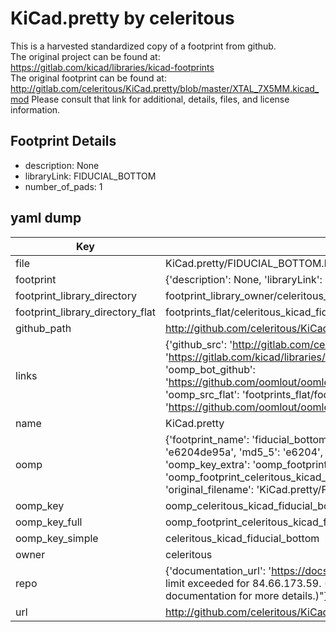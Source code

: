 # KiCad.pretty by celeritous  
This is a harvested standardized copy of a footprint from github.  
The original project can be found at:  
https://gitlab.com/kicad/libraries/kicad-footprints  
The original footprint can be found at:
http://gitlab.com/celeritous/KiCad.pretty/blob/master/XTAL_7X5MM.kicad_mod
Please consult that link for additional, details, files, and license information.  
## Footprint Details
* description: None  
* libraryLink: FIDUCIAL_BOTTOM  
* number_of_pads: 1  
## yaml dump  
| Key | Value |  
| --- | --- |  
| file | KiCad.pretty/FIDUCIAL_BOTTOM.kicad_mod |  
| footprint | {'description': None, 'libraryLink': 'FIDUCIAL_BOTTOM', 'number_of_pads': 1} |  
| footprint_library_directory | footprint_library_owner/celeritous_KiCad.pretty |  
| footprint_library_directory_flat | footprints_flat/celeritous_kicad_fiducial_bottom/working |  
| github_path | http://github.com/celeritous/KiCad.pretty/blob/master/FIDUCIAL_BOTTOM.kicad_mod |  
| links | {'github_src': 'http://gitlab.com/celeritous/KiCad.pretty/blob/master/XTAL_7X5MM.kicad_mod', 'github_src_repo': 'https://gitlab.com/kicad/libraries/kicad-footprints', 'oomp_bot': 'footprints/celeritous_kicad_fiducial_bottom/working', 'oomp_bot_github': 'https://github.com/oomlout/oomlout_oomp_footprint_bot/tree/main/footprints/celeritous_kicad_fiducial_bottom/working', 'oomp_src_flat': 'footprints_flat/footprints_flat/celeritous_kicad_fiducial_bottom/working', 'oomp_src_flat_github': 'https://github.com/oomlout/oomlout_oomp_footprint_src/tree/main/footprints_flat/celeritous_kicad_fiducial_bottom/working'} |  
| name | KiCad.pretty |  
| oomp | {'footprint_name': 'fiducial_bottom', 'library_name': 'kicad', 'md5': 'e6204de95a73ecfe68272002d05fd508', 'md5_10': 'e6204de95a', 'md5_5': 'e6204', 'md5_6': 'e6204d', 'oomp_key': 'oomp_celeritous_kicad_fiducial_bottom', 'oomp_key_extra': 'oomp_footprint_celeritous_kicad_fiducial_bottom', 'oomp_key_full': 'oomp_footprint_celeritous_kicad_fiducial_bottom_e6204d', 'oomp_key_simple': 'celeritous_kicad_fiducial_bottom', 'original_filename': 'KiCad.pretty/FIDUCIAL_BOTTOM.kicad_mod', 'owner_name': 'celeritous'} |  
| oomp_key | oomp_celeritous_kicad_fiducial_bottom |  
| oomp_key_full | oomp_footprint_celeritous_kicad_fiducial_bottom |  
| oomp_key_simple | celeritous_kicad_fiducial_bottom |  
| owner | celeritous |  
| repo | {'documentation_url': 'https://docs.github.com/rest/overview/resources-in-the-rest-api#rate-limiting', 'message': "API rate limit exceeded for 84.66.173.59. (But here's the good news: Authenticated requests get a higher rate limit. Check out the documentation for more details.)"} |  
| url | http://github.com/celeritous/KiCad.pretty |  


